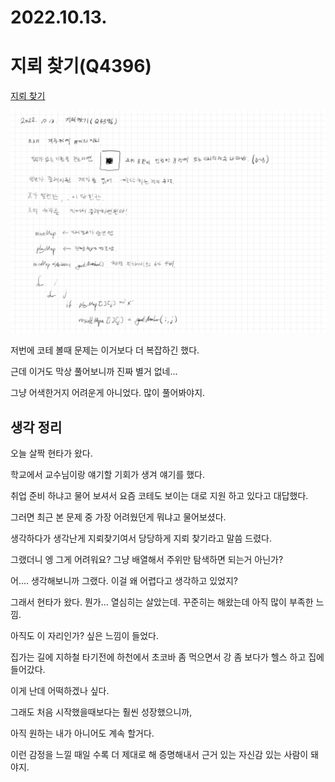 # 2022.10.13.

# 지뢰 찾기(Q4396)

[지뢰 찾기](https://www.acmicpc.net/problem/4396)

![](TIL-60.jpg)

저번에 코테 볼때 문제는 이거보다 더 복잡하긴 했다.

근데 이거도 막상 풀어보니까 진짜 별거 없네...

그냥 어색한거지 어려운게 아니었다. 많이 풀어봐야지.

## 생각 정리

오늘 살짝 현타가 왔다.

학교에서 교수님이랑 얘기할 기회가 생겨 얘기를 했다.

취업 준비 하냐고 물어 보셔서 요즘 코테도 보이는 대로 지원 하고 있다고 대답했다.

그러면 최근 본 문제 중 가장 어려웠던게 뭐냐고 물어보셨다.

생각하다가 생각난게 지뢰찾기여서 당당하게 지뢰 찾기라고 말씀 드렸다.

그랬더니 엥 그게 어려워요? 그냥 배열해서 주위만 탐색하면 되는거 아닌가?

어.... 생각해보니까 그랬다. 이걸 왜 어렵다고 생각하고 있었지?

그래서 현타가 왔다. 뭔가... 열심히는 살았는데. 꾸준히는 해왔는데 아직 많이 부족한 느낌.

아직도 이 자리인가? 싶은 느낌이 들었다.

집가는 길에 지하철 타기전에 하천에서 초코바 좀 먹으면서 강 좀 보다가 헬스 하고 집에 들어갔다.

이게 난데 어떡하겠나 싶다.

그래도 처음 시작했을때보다는 훨씬 성장했으니까,

아직 원하는 내가 아니어도 계속 할거다.

이런 감정을 느낄 때일 수록 더 제대로 해 증명해내서 근거 있는 자신감 있는 사람이 돼야지.